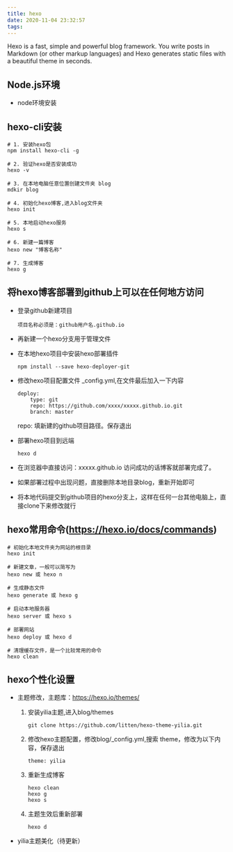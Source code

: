 ```yaml
---
title: hexo
date: 2020-11-04 23:32:57
tags:
---
```


Hexo is a fast, simple and powerful blog framework. You write posts in Markdown (or other markup languages) and Hexo generates static files with a beautiful theme in seconds.

<!-- more -->

## Node.js环境

- node环境安装


## hexo-cli安装
```
# 1. 安装hexo包 
npm install hexo-cli -g

# 2. 验证hexo是否安装成功
hexo -v

# 3. 在本地电脑任意位置创建文件夹 blog
mdkir blog

# 4. 初始化hexo博客,进入blog文件夹
hexo init

# 5. 本地启动hexo服务
hexo s

# 6. 新建一篇博客 
hexo new "博客名称"

# 7. 生成博客
hexo g

```

## 将hexo博客部署到github上可以在任何地方访问
- 登录github新建项目
	```
	项目名称必须是：github用户名.github.io
	```
- 再新建一个hexo分支用于管理文件

- 在本地hexo项目中安装hexo部署插件
	```
    npm install --save hexo-deployer-git
	```
- 修改hexo项目配置文件 _config.yml,在文件最后加入一下内容
	```
	deploy:
		type: git
		repo: https://github.com/xxxx/xxxxx.github.io.git
		branch: master
	```
    repo: 填新建的github项目路径。保存退出

- 部署hexo项目到远端
	```
    hexo d
	```
- 在浏览器中直接访问：xxxxx.github.io
    访问成功的话博客就部署完成了。
    
- 如果部署过程中出现问题，直接删除本地目录blog，重新开始即可

- 将本地代码提交到github项目的hexo分支上，这样在任何一台其他电脑上，直接clone下来修改就行



## hexo常用命令(https://hexo.io/docs/commands)

```
# 初始化本地文件夹为网站的根目录
hexo init

# 新建文章，一般可以简写为 
hexo new 或 hexo n

# 生成静态文件
hexo generate 或 hexo g

# 启动本地服务器
hexo server 或 hexo s

# 部署网站
hexo deploy 或 hexo d

# 清理缓存文件，是一个比较常用的命令
hexo clean

```

## hexo个性化设置

- 主题修改，主题库：https://hexo.io/themes/

    1. 安装yilia主题,进入blog/themes
		```
		git clone https://github.com/litten/hexo-theme-yilia.git
		```

    2. 修改hexo主题配置，修改blog/_config.yml,搜索 theme，修改为以下内容，保存退出
		```
		theme: yilia
		```
    3. 重新生成博客
		```
		hexo clean
		hexo g
		hexo s
		```
    4. 主题生效后重新部署
		```
        hexo d
		```
- yilia主题美化（待更新）